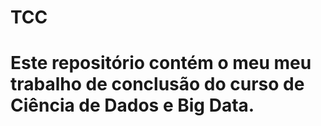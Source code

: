 # TCC
# Este repositório contém o meu meu trabalho de conclusão do curso de Ciência de Dados e Big Data.
